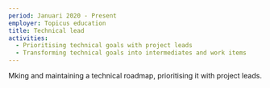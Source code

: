 ```yaml
---
period: Januari 2020 - Present
employer: Topicus education
title: Technical lead
activities:
  - Prioritising technical goals with project leads
  - Transforming technical goals into intermediates and work items
---
```


Mking and maintaining a technical roadmap, prioritising it with project leads.
